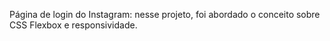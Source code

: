 Página de login do Instagram: nesse projeto, foi abordado o conceito sobre CSS Flexbox e responsividade.